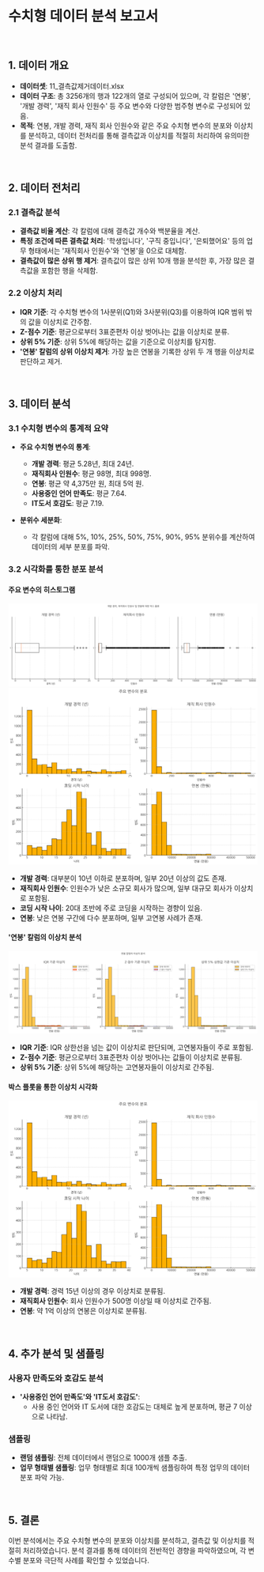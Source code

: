 # 수치형 데이터 분석 보고서

<br>

## 1. 데이터 개요

- **데이터셋**: 11_결측값제거데이터.xlsx
- **데이터 구조**: 총 3256개의 행과 122개의 열로 구성되어 있으며, 각 칼럼은 '연봉', '개발 경력', '재직 회사 인원수' 등 주요 변수와 다양한 범주형 변수로 구성되어 있음.
- **목적**: 연봉, 개발 경력, 재직 회사 인원수와 같은 주요 수치형 변수의 분포와 이상치를 분석하고, 데이터 전처리를 통해 결측값과 이상치를 적절히 처리하여 유의미한 분석 결과를 도출함.

<br>

## 2. 데이터 전처리

### 2.1 결측값 분석
- **결측값 비율 계산**: 각 칼럼에 대해 결측값 개수와 백분율을 계산.
- **특정 조건에 따른 결측값 처리**: '학생입니다', '구직 중입니다', '은퇴했어요' 등의 업무 형태에서는 '재직회사 인원수'와 '연봉'을 0으로 대체함.
- **결측값이 많은 상위 행 제거**: 결측값이 많은 상위 10개 행을 분석한 후, 가장 많은 결측값을 포함한 행을 삭제함.

### 2.2 이상치 처리
- **IQR 기준**: 각 수치형 변수의 1사분위(Q1)와 3사분위(Q3)를 이용하여 IQR 범위 밖의 값을 이상치로 간주함.
- **Z-점수 기준**: 평균으로부터 3표준편차 이상 벗어나는 값을 이상치로 분류.
- **상위 5% 기준**: 상위 5%에 해당하는 값을 기준으로 이상치를 탐지함.
- **'연봉' 칼럼의 상위 이상치 제거**: 가장 높은 연봉을 기록한 상위 두 개 행을 이상치로 판단하고 제거.

<br>

## 3. 데이터 분석

### 3.1 수치형 변수의 통계적 요약
- **주요 수치형 변수의 통계**:
  - **개발 경력**: 평균 5.28년, 최대 24년.
  - **재직회사 인원수**: 평균 98명, 최대 998명.
  - **연봉**: 평균 약 4,375만 원, 최대 5억 원.
  - **사용중인 언어 만족도**: 평균 7.64.
  - **IT도서 호감도**: 평균 7.19.
  
- **분위수 세분화**:
  - 각 칼럼에 대해 5%, 10%, 25%, 50%, 75%, 90%, 95% 분위수를 계산하여 데이터의 세부 분포를 파악.

### 3.2 시각화를 통한 분포 분석

#### 주요 변수의 히스토그램
![주요 변수의 히스토그램](images/output%20(1).png)
![주요 변수의 분포](images/데이터%20시각화%201.png)
- **개발 경력**: 대부분이 10년 이하로 분포하며, 일부 20년 이상의 값도 존재.
- **재직회사 인원수**: 인원수가 낮은 소규모 회사가 많으며, 일부 대규모 회사가 이상치로 포함됨.
- **코딩 시작 나이**: 20대 초반에 주로 코딩을 시작하는 경향이 있음.
- **연봉**: 낮은 연봉 구간에 다수 분포하며, 일부 고연봉 사례가 존재.

#### '연봉' 칼럼의 이상치 분석
![연봉 칼럼의 이상치 분석](images/output%20(2).png)
- **IQR 기준**: IQR 상한선을 넘는 값이 이상치로 판단되며, 고연봉자들이 주로 포함됨.
- **Z-점수 기준**: 평균으로부터 3표준편차 이상 벗어나는 값들이 이상치로 분류됨.
- **상위 5% 기준**: 상위 5%에 해당하는 고연봉자들이 이상치로 간주됨.

#### 박스 플롯을 통한 이상치 시각화
![박스 플롯](images/output%20(3).png)
- **개발 경력**: 경력 15년 이상의 경우 이상치로 분류됨.
- **재직회사 인원수**: 회사 인원수가 500명 이상일 때 이상치로 간주됨.
- **연봉**: 약 1억 이상의 연봉은 이상치로 분류됨.

<br>

## 4. 추가 분석 및 샘플링

### 사용자 만족도와 호감도 분석
- **'사용중인 언어 만족도'와 'IT도서 호감도'**:
  - 사용 중인 언어와 IT 도서에 대한 호감도는 대체로 높게 분포하며, 평균 7 이상으로 나타남.
  
### 샘플링
- **랜덤 샘플링**: 전체 데이터에서 랜덤으로 1000개 샘플 추출.
- **업무 형태별 샘플링**: 업무 형태별로 최대 100개씩 샘플링하여 특정 업무의 데이터 분포 파악 가능.

<br>

## 5. 결론
이번 분석에서는 주요 수치형 변수의 분포와 이상치를 분석하고, 결측값 및 이상치를 적절히 처리하였습니다. 분석 결과를 통해 데이터의 전반적인 경향을 파악하였으며, 각 변수별 분포와 극단적 사례를 확인할 수 있었습니다.

